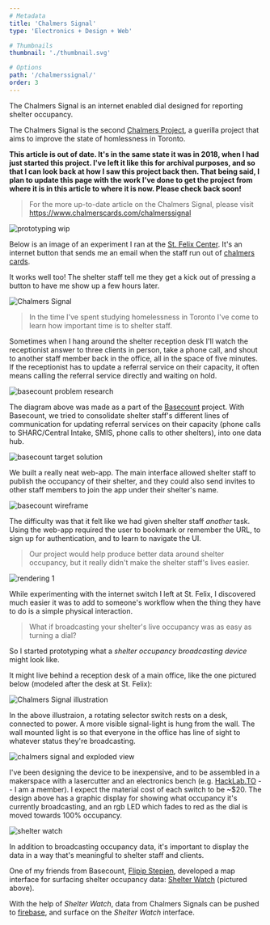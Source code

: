 ```yaml
---
# Metadata
title: 'Chalmers Signal'
type: 'Electronics + Design + Web'

# Thumbnails
thumbnail: './thumbnail.svg'

# Options
path: '/chalmerssignal/'
order: 3
---
```


<article role="article">

The Chalmers Signal is an internet enabled dial designed for reporting shelter occupancy.

The Chalmers Signal is the second [Chalmers Project](https://www.chalmerscards.com), a guerilla project that aims to improve the state of homlessness in Toronto.

**This article is out of date. It's in the same state it was in 2018, when I had just started this project. I've left it like this for archival purposes, and so that I can look back at how I saw this project back then. That being said, I plan to update this page with the work I've done to get the project from where it is in this article to where it is now. Please check back soon!**

> For the more up-to-date article on the Chalmers Signal, please visit https://www.chalmerscards.com/chalmerssignal

</article>

<article role="article">

![prototyping wip](images/prototyping-wip.jpg)

</article>

<article role="article">

Below is an image of an experiment I ran at the [St. Felix Center](http://stfelixcentre.ca/). It's an internet button that sends me an email when the staff run out of [chalmers cards](https://zachdonsky.xyz/ChalmersCards).

It works well too! The shelter staff tell me they get a kick out of pressing a button to have me show up a few hours later.

</article>

<article role="article">

![Chalmers Signal](images/signalAtStFelix.jpg)

</article>

<article role="article">

> In the time I've spent studying homelessness in Toronto I've come to learn how important time is to shelter staff.

Sometimes when I hang around the shelter reception desk I'll watch the receptionist answer to three clients in person, take a phone call, and shout to another staff member back in the office, all in the space of five minutes. If the receptionist has to update a referral service on their capacity, it often means calling the referral service directly and waiting on hold.

</article>

<article role="article">

![basecount problem research](images/basecountProblemStatement.png)

</article>

<article role="article">

The diagram above was made as a part of the [Basecount](/basecount) project. With Basecount, we tried to consolidate shelter staff's different lines of communication for updating referral services on their capacity (phone calls to SHARC/Central Intake, SMIS, phone calls to other shelters), into one data hub.

</article>

<article role="article">

![basecount target solution](images/basecounttargetsolution.png)

</article>

<article role="article">

We built a really neat web-app. The main interface allowed shelter staff to publish the occupancy of their shelter, and they could also send invites to other staff members to join the app under their shelter's name.

</article>

<article role="article">

![basecount wireframe](images/basecount.png)

</article>

<article role="article">

The difficulty was that it felt like we had given shelter staff _another_ task. Using the web-app required the user to bookmark or remember the URL, to sign up for authentication, and to learn to navigate the UI.

> Our project would help produce better data around shelter occupancy, but it really didn't make the shelter staff's lives easier.

</article>

<article role="article">

![rendering 1](images/rendering1.png)

</article>

<article role="article">

While experimenting with the internet switch I left at St. Felix, I discovered much easier it was to add to someone's workflow when the thing they have to do is a simple physical interaction.

> What if broadcasting your shelter's live occupancy was as easy as turning a dial?

So I started prototyping what a _shelter occupancy broadcasting device_ might look like.

It might live behind a reception desk of a main office, like the one pictured below (modeled after the desk at St. Felix):

</article>

<article role="article">

![Chalmers Signal illustration](images/chalmersSignalIllustration.png)

</article>

<article role="article">

In the above illustraion, a rotating selector switch rests on a desk, connected to power. A more visible signal-light is hung from the wall. The wall mounted light is so that everyone in the office has line of sight to whatever status they're broadcasting.

</article>

<article role="article">

![chalmers signal and exploded view](images/ChalmersSignal.png)

</article>

<article role="article">

I've been designing the device to be inexpensive, and to be assembled in a makerspace with a lasercutter and an electronics bench (e.g. [HackLab.TO](https://www.Hacklab.to) -- I am a member). I expect the material cost of each switch to be ~\$20. The design above has a graphic display for showing what occupancy it's currently broadcasting, and an rgb LED which fades to red as the dial is moved towards 100% occupancy.

</article>

<article role="article">

![shelter watch](images/shelterwatch.png)

</article>

<article role="article">

In addition to broadcasting occupancy data, it's important to display the data in a way that's meaningful to shelter staff and clients.

One of my friends from Basecount, [Flipip Stepien](https://filipstepien.com/), developed a map interface for surfacing shelter occupancy data: [Shelter Watch](https://shelter.filipstepien.com/) (pictured above).

With the help of _Shelter Watch_, data from Chalmers Signals can be pushed to [firebase](firebase.google.com), and surface on the _Shelter Watch_ interface.

</article>
